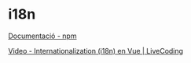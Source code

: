 # i18n

[Documentació - npm](https://www.npmjs.com/package/i18n)

[Video - Internationalization (i18n) en Vue | LiveCoding](https://www.youtube.com/watch?v=oHq9v1xkmv0)